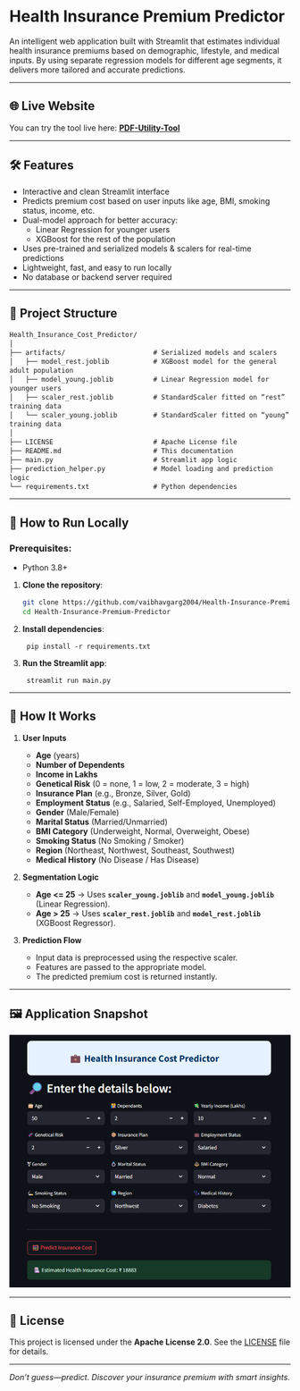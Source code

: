# Health Insurance Premium Predictor

An intelligent web application built with Streamlit that estimates individual health insurance premiums based on demographic, lifestyle, and medical inputs. By using separate regression models for different age segments, it delivers more tailored and accurate predictions.

---

## 🌐 Live Website
You can try the tool live here: **[PDF-Utility-Tool](https://vaibhav-project-pdf-utility.streamlit.app/)**

---

## 🛠 Features  
- Interactive and clean Streamlit interface  
- Predicts premium cost based on user inputs like age, BMI, smoking status, income, etc.  
- Dual-model approach for better accuracy:
    - Linear Regression for younger users
    - XGBoost for the rest of the population
- Uses pre-trained and serialized models & scalers for real-time predictions  
- Lightweight, fast, and easy to run locally
- No database or backend server required

---

## 📂 Project Structure

```
Health_Insurance_Cost_Predictor/
│
├── artifacts/                      # Serialized models and scalers
│   ├── model_rest.joblib           # XGBoost model for the general adult population
│   ├── model_young.joblib          # Linear Regression model for younger users
│   ├── scaler_rest.joblib          # StandardScaler fitted on “rest” training data
│   └── scaler_young.joblib         # StandardScaler fitted on “young” training data
│
├── LICENSE                         # Apache License file
├── README.md                       # This documentation
├── main.py                         # Streamlit app logic
├── prediction_helper.py            # Model loading and prediction logic
└── requirements.txt                # Python dependencies
```

---

## 🚀 How to Run Locally  
### Prerequisites:  
- Python 3.8+

1. **Clone the repository**:
   ```bash
   git clone https://github.com/vaibhavgarg2004/Health-Insurance-Premium-Predictor.git
   cd Health-Insurance-Premium-Predictor
   ```
2. **Install dependencies**:   
   ```commandline
    pip install -r requirements.txt
   ```
5. **Run the Streamlit app**:   
   ```commandline
    streamlit run main.py
   ```

---

## 🧠 How It Works

1. **User Inputs**  
   - **Age** (years)  
   - **Number of Dependents**  
   - **Income in Lakhs**  
   - **Genetical Risk** (0 = none, 1 = low, 2 = moderate, 3 = high)  
   - **Insurance Plan** (e.g., Bronze, Silver, Gold)  
   - **Employment Status** (e.g., Salaried, Self-Employed, Unemployed)  
   - **Gender** (Male/Female)  
   - **Marital Status** (Married/Unmarried)  
   - **BMI Category** (Underweight, Normal, Overweight, Obese)  
   - **Smoking Status** (No Smoking / Smoker)  
   - **Region** (Northeast, Northwest, Southeast, Southwest)  
   - **Medical History** (No Disease / Has Disease)  

2. **Segmentation Logic**  
   - **Age <= 25** → Uses **`scaler_young.joblib`** and **`model_young.joblib`** (Linear Regression).
   - **Age > 25** → Uses **`scaler_rest.joblib`** and **`model_rest.joblib`** (XGBoost Regressor).

3. **Prediction Flow**  
   - Input data is preprocessed using the respective scaler.  
   - Features are passed to the appropriate model.  
   - The predicted premium cost is returned instantly.

---
   
## 🖼️ Application Snapshot

![Application UI](insurance_predictor_ui_mockup.png)

---

## 📄 License
This project is licensed under the **Apache License 2.0**. See the [LICENSE](./LICENSE) file for details.

---

*Don’t guess—predict. Discover your insurance premium with smart insights.*

